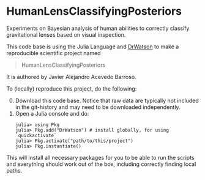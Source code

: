 # HumanLensClassifyingPosteriors

Experiments on Bayesian analysis of human abilities to correctly classify gravitational lenses based on visual inspection.

This code base is using the Julia Language and [DrWatson](https://juliadynamics.github.io/DrWatson.jl/stable/)
to make a reproducible scientific project named
> HumanLensClassifyingPosteriors

It is authored by Javier Alejandro Acevedo Barroso.

To (locally) reproduce this project, do the following:

0. Download this code base. Notice that raw data are typically not included in the
   git-history and may need to be downloaded independently.
1. Open a Julia console and do:
   ```
   julia> using Pkg
   julia> Pkg.add("DrWatson") # install globally, for using `quickactivate`
   julia> Pkg.activate("path/to/this/project")
   julia> Pkg.instantiate()
   ```

This will install all necessary packages for you to be able to run the scripts and
everything should work out of the box, including correctly finding local paths.
